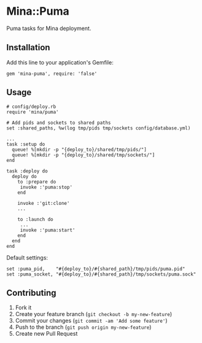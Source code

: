 # Mina::Puma

Puma tasks for Mina deployment.

## Installation

Add this line to your application's Gemfile:

    gem 'mina-puma', require: 'false'

## Usage

    # config/deploy.rb
    require 'mina/puma'

    # Add pids and sockets to shared paths
    set :shared_paths, %w(log tmp/pids tmp/sockets config/database.yml)

    ...
    task :setup do
      queue! %[mkdir -p "{deploy_to}/shared/tmp/pids/"]
      queue! %[mkdir -p "{deploy_to}/shared/tmp/sockets/"]
    end

    task :deploy do
      deploy do
        to :prepare do
         invoke :'puma:stop'
        end

        invoke :'git:clone'
        ...

        to :launch do
         ...
         invoke :'puma:start'
        end
      end
    end

Default settings:

    set :puma_pid,    "#{deploy_to}/#{shared_path}/tmp/pids/puma.pid"
    set :puma_socket, "#{deploy_to}/#{shared_path}/tmp/sockets/puma.sock"

## Contributing

1. Fork it
2. Create your feature branch (`git checkout -b my-new-feature`)
3. Commit your changes (`git commit -am 'Add some feature'`)
4. Push to the branch (`git push origin my-new-feature`)
5. Create new Pull Request

